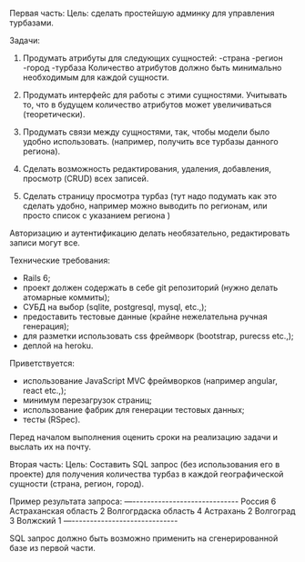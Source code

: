 Первая часть:
Цель: сделать простейшую админку для управления турбазами.

Задачи:
1) Продумать атрибуты для следующих сущностей:
   -страна
   -регион
   -город
   -турбаза
   Количество атрибутов должно быть минимально необходимым для каждой сущности.

2) Продумать интерфейс для работы с этими сущностями.
   Учитывать то, что в будущем количество атрибутов может увеличиваться (теоретически).

3) Продумать связи между сущностями, так, чтобы модели было удобно использовать.
   (например, получить все турбазы данного региона).

4) Сделать возможность редактирования, удаления, добавления, просмотр (CRUD) всех записей.

5) Сделать страницу просмотра турбаз (тут надо подумать как это сделать удобно,
   например можно выводить по регионам, или просто список с указанием региона )

Авторизацию и аутентификацию делать необязательно, редактировать записи могут все.

Технические требования:
- Rails 6;
- проект должен содержать в себе git репозиторий (нужно делать атомарные коммиты);
- СУБД на выбор (sqlite, postgresql, mysql, etc.,);
- предоставить тестовые данные (крайне нежелательна ручная генерация);
- для разметки использовать css фреймворк (bootstrap, purecss etc.,);
- деплой на heroku.

Приветствуется:
- использование JavaScript MVC фреймворков (например angular, react etc.,);
- минимум перезагрузок страниц;
- использование фабрик для генерации тестовых данных;
- тесты (RSpec).

Перед началом выполнения оценить сроки на реализацию задачи и выслать их на почту.

Вторая часть:
Цель: Составить SQL запрос (без использования его в проекте) для получения количества турбаз в каждой географической сущности (страна, регион, город).

Пример результата запроса:
—-----------------------------
Россия 6
Астраханская область 2
Волгогрдаска область 4
Астрахань 2
Волгоград 3
Волжский 1
—-----------------------------

SQL запрос должно быть возможно применить на сгенерированной базе из первой части.